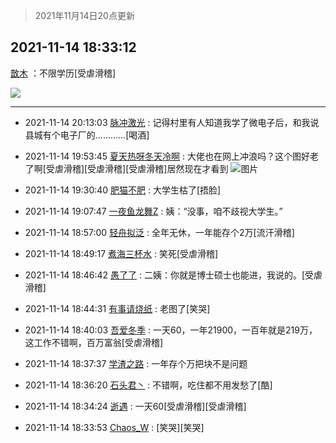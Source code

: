> 2021年11月14日20点更新
<link rel="stylesheet" href="https://cdn.jsdelivr.net/gh/taotie6/sampleJSON@main/css/photo_show.css">
<meta name="referrer" content="no-referrer" />


 ## 2021-11-14 18:33:12 

 [㪚木](https://www.coolapk.com/feed/31470594?shareKey=OWFiNTM2M2U0Mzc2NjE5MGViN2M~) ：不限学历[受虐滑稽] 

<div class="album">
<img class="img-item" src="https://image.coolapk.com/feed/2021/1114/18/1081091_22358adc_5991_3969@440x457.jpeg" />
</div>

 ------- 

- 2021-11-14 20:13:03 [脉冲激光](uid=1825566) : 记得村里有人知道我学了微电子后，和我说县城有个电子厂的…………[喝酒] 

- 2021-11-14 19:53:45 [夏天热呀冬天冷啊](uid=3688557) : 大佬也在网上冲浪吗？这个图好老了啊[受虐滑稽][受虐滑稽][受虐滑稽]居然现在才看到 ![图片](https://image.coolapk.com/feed/2021/1114/19/3688557_f33ec276_0822_4039@946x414.jpeg)

- 2021-11-14 19:30:40 [肥猫不肥](uid=1423929) : 大学生枯了[捂脸] 

- 2021-11-14 19:07:47 [一夜鱼龙舞Z](uid=2440130) : 姨：“没事，咱不歧视大学生。” 

- 2021-11-14 18:57:00 [轻舟拟泛](uid=1045536) : 全年无休，一年能存个2万[流汗滑稽] 

- 2021-11-14 18:49:17 [煮海三杯水](uid=695018) : 笑死[受虐滑稽] 

- 2021-11-14 18:46:42 [愚了了](uid=734193) : 二姨：你就是博士硕士也能进，我说的。[受虐滑稽] 

- 2021-11-14 18:44:31 [有事请烧纸](uid=1802946) : 老图了[笑哭] 

- 2021-11-14 18:40:03 [吾爱冬季](uid=853318) : 一天60，一年21900，一百年就是219万，这工作不错啊，百万富翁[受虐滑稽] 

- 2021-11-14 18:37:37 [学渣之路](uid=935369) : 一年存个万把块不是问题 

- 2021-11-14 18:36:20 [石头君丶](uid=660382) : 不错啊，吃住都不用发愁了[酷] 

- 2021-11-14 18:34:24 [逝遇](uid=2589293) : 一天60[受虐滑稽][受虐滑稽] 

- 2021-11-14 18:33:53 [Chaos_W](uid=1917003) : [笑哭][笑哭] 

